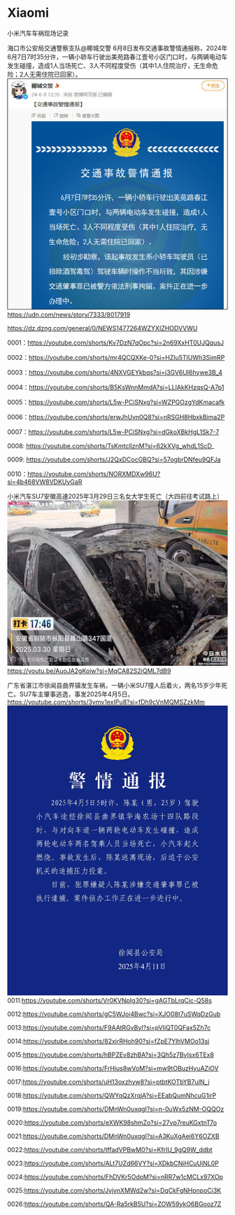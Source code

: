 # Xiaomi
小米汽车车祸现场记录

海口市公安局交通警察支队@椰城交警 6月8日发布交通事故警情通报称，2024年6月7日7时35分许，一辆小轿车行驶出美苑路春江壹号小区门口时，与两辆电动车发生碰撞，造成1人当场死亡、3人不同程度受伤（其中1人住院治疗，无生命危险；2人无需住院已回家）。
![小米su7海南一死三伤](https://github.com/MoslinZ/Xiaomi/blob/main/2024%E5%B9%B46%E6%9C%887%E6%97%A5%E5%B0%8F%E7%B1%B3su7%E6%B5%B7%E5%8D%97%E4%B8%80%E6%AD%BB%E4%B8%89%E4%BC%A4.jpg)
https://udn.com/news/story/7333/8017919

https://dz.dzng.com/general/0/NEWS1477264WZYXIZHODVVWU

0001：https://youtube.com/shorts/Kv7DzN7qOpc?si=2n69XxHT0UJQqusJ

0002：https://youtube.com/shorts/mr4QCQXKe-0?si=HZlu5TIUWh3SimRP

0003：https://youtube.com/shorts/4NXVGEYkbqs?si=j3GV6UI6hywe3B_4

0004：https://youtube.com/shorts/B5KsWnnMmdA?si=LLIAkKHzqsQ-A7p1

0005：https://youtube.com/shorts/L5w-PCiSNxg?si=WZPGOzgYdKmacafk

0006：https://youtube.com/shorts/erwJhUvn0Q8?si=nRSGH8HbxkBima2P

0007：https://youtube.com/shorts/L5w-PCiSNxg?si=dGkoXBkHgL1Sk7-7

0008: https://youtube.com/shorts/TsKmtcllznM?si=62kXVg_whdL1ScD_

0009: https://youtube.com/shorts/J2QxDCocGBQ?si=57ogbrDNfeu9QFJa

0010：https://youtube.com/shorts/NORXMDXw96U?si=4b468VW8VDKUyGaR

小米汽车SU7安徽高速2025年3月29日三名女大学生死亡（大四前往考试路上）
![徐闻县曲界镇小米SU7车祸](https://github.com/MoslinZ/Xiaomi/blob/main/w700d1q75cms.jpg)
https://youtu.be/AuoJA2gKoiw?si=MqCA82S2iQML7dB9

广东省湛江市徐闻县曲界镇发生车祸，一辆小米SU7撞人后着火，两名15岁少年死亡。SU7车主肇事逃逸，事发2025年4月5日。
https://youtube.com/shorts/3ymv1exIPu8?si=fDh9cVnMQMSZzkMm
![徐闻县曲界镇小米SU7车祸](https://github.com/MoslinZ/Xiaomi/blob/main/mmexport1744364757235.jpg)
0011:https://youtube.com/shorts/Vr0KVNpIg30?si=gAGTbLrqCic-Q58s

0012:https://youtube.com/shorts/gC5WJoi4Bwc?si=XJO08t7uSWqDzGub

0013:https://youtube.com/shorts/F9AAtRGvByI?si=pVIiQT0QFax5Zh7c

0014:https://youtube.com/shorts/82xirRHoh90?si=fZpE7YlhVMOo13sj

0015:https://youtube.com/shorts/hBPZEv8zhBA?si=3Qh5z7ByIsx6TEx8

0016:https://youtube.com/shorts/FrHius8wVoM?si=mw9tOBuzHyuAZiOV

0017:https://youtube.com/shorts/uH13oxzhyw8?si=ptbtKOTbYB7uIN_j

0018:https://youtube.com/shorts/QWYqQzXrqjA?si=EEabQumNhcuG1irP

0019:https://youtube.com/shorts/DMnWn0uxqgI?si=n-0uWx5zNM-OQQOz

0020:https://youtube.com/shorts/eXWK98shmZo?si=27vp7reuKGxtnT7o

0021:https://youtube.com/shorts/DMnWn0uxqgI?si=A3KuXgAei6Y6OZXB

0022:https://youtube.com/shorts/tffadVPBwM0?si=KfrIU_9gQ9W_ddbt

0023:https://youtube.com/shorts/ALt7UZd66VY?si=XDkbCNiHCuUiNL0P

0024:https://youtube.com/shorts/FhDVKr5OdoM?si=nRR7w1cMCLx97XOp

0025:https://youtube.com/shorts/JyjynXMWd2w?si=DqCkFgNHpnpoCi3K

0026:https://youtube.com/shorts/QA-Ra5rkB5U?si=ZOW59ykO6BGooz7Z
